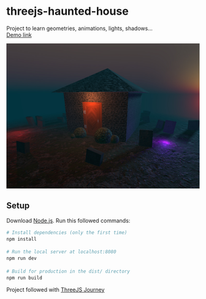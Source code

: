 # threejs-haunted-house
Project to learn geometries, animations, lights, shadows...<br> 
[Demo link](https://qluback-haunted-house-3d.netlify.app/)

![Preview project](./preview.jpg)

## Setup
Download [Node.js](https://nodejs.org/en/download/).
Run this followed commands:

``` bash
# Install dependencies (only the first time)
npm install

# Run the local server at localhost:8080
npm run dev

# Build for production in the dist/ directory
npm run build
```

Project followed with [ThreeJS Journey](https://threejs-journey.com/)
